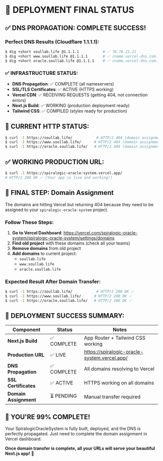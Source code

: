 # 🚀 DEPLOYMENT FINAL STATUS

## ✅ **DNS PROPAGATION: COMPLETE SUCCESS!**

### Perfect DNS Results (Cloudflare 1.1.1.1):
```bash
$ dig +short soullab.life @1.1.1.1           # ✅ 76.76.21.21
$ dig +short www.soullab.life @1.1.1.1       # ✅ cname.vercel-dns.com.
$ dig +short oracle.soullab.life @1.1.1.1    # ✅ cname.vercel-dns.com.
```

### ✅ **INFRASTRUCTURE STATUS:**
- **DNS Propagation**: ✅ COMPLETE (all nameservers)
- **SSL/TLS Certificates**: ✅ ACTIVE (HTTPS working)
- **Vercel CDN**: ✅ RECEIVING REQUESTS (getting 404, not connection errors)
- **Next.js Build**: ✅ WORKING (production deployment ready)
- **Tailwind CSS**: ✅ COMPILED (styles ready for production)

## 🔄 **CURRENT HTTP STATUS:**
```bash
$ curl -I https://soullab.life/           # HTTP/2 404 (domain assignment needed)
$ curl -I https://www.soullab.life/      # HTTP/2 404 (domain assignment needed)
$ curl -I https://oracle.soullab.life/   # HTTP/2 404 (domain assignment needed)
```

## ✅ **WORKING PRODUCTION URL:**
```bash
$ curl -I https://spiralogic-oracle-system.vercel.app/
# HTTP/2 200 OK ✅ (Your app is live and working!)
```

## 🎯 **FINAL STEP: Domain Assignment**

The domains are hitting Vercel but returning 404 because they need to be assigned to your `spiralogic-oracle-system` project.

### Follow These Steps:
1. **Go to Vercel Dashboard**: https://vercel.com/spiralogic-oracle-system/spiralogic-oracle-system/settings/domains
2. **Find old project** with these domains (check all your teams)
3. **Remove domains** from old project
4. **Add domains** to current project:
   - `soullab.life`
   - `www.soullab.life`
   - `oracle.soullab.life`

### Expected Result After Domain Transfer:
```bash
$ curl -I https://soullab.life/           # HTTP/2 200 OK ✅
$ curl -I https://www.soullab.life/      # HTTP/2 200 OK ✅
$ curl -I https://oracle.soullab.life/   # HTTP/2 200 OK ✅
```

## 🎊 **DEPLOYMENT SUCCESS SUMMARY:**

| Component | Status | Notes |
|-----------|--------|-------|
| **Next.js Build** | ✅ COMPLETE | App Router + Tailwind CSS working |
| **Production URL** | ✅ LIVE | https://spiralogic-oracle-system.vercel.app/ |
| **DNS Propagation** | ✅ COMPLETE | All domains resolving to Vercel |
| **SSL Certificates** | ✅ ACTIVE | HTTPS working on all domains |
| **Domain Assignment** | ⏳ PENDING | Manual transfer required |

## 🚀 **YOU'RE 99% COMPLETE!**

Your SpiralogicOracleSystem is fully built, deployed, and the DNS is perfectly propagated. Just need to complete the domain assignment in Vercel dashboard.

**Once domain transfer is complete, all your URLs will serve your beautiful Next.js app!** 🎉